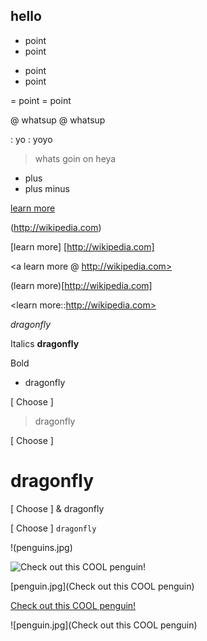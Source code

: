 ## hello

- point
- point

* point
* point

= point
= point

@ whatsup
@ whatsup

: yo
: yoyo

> whats goin on
> heya

+ plus 
+ plus minus

[learn more](http://wikipedia.com)

<learn more>(http://wikipedia.com)

[learn more] [http://wikipedia.com]

<a learn more @ http://wikipedia.com>

(learn more)[http://wikipedia.com]

<learn more::http://wikipedia.com>

*dragonfly*

Italics
**dragonfly**

Bold
* dragonfly

[ Choose ]
> dragonfly

[ Choose ]
# dragonfly

[ Choose ]
& dragonfly

[ Choose ]
`dragonfly`

!(penguins.jpg)

![Check out this COOL penguin!](/images/penguins.jpg)

[penguin.jpg](Check out this COOL penguin)

[Check out this COOL penguin!](/images/penguins.jpg)

![penguin.jpg](Check out this COOL penguin)
